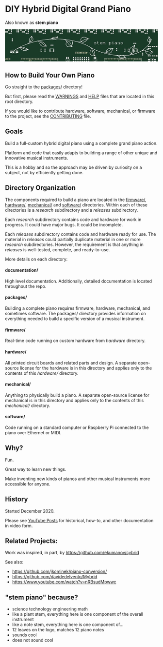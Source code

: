 # DIY Hybrid Digital Grand Piano

Also known as **stem piano**

![alt text](documentation/ips00_stem_piano_small.jpg)

## How to Build Your Own Piano
Go straight to the [packages/](packages/) directory!

But first, please read the [WARNINGS](WARNINGS.md) and [HELP](HELP.md) files that are located in this root directory.

If you would like to contribute hardware, software, mechanical, or firmware to the project, see the [CONTRIBUTING](CONTRIBUTING.md) file.

## Goals

Build a full-custom hybrid digital piano using a complete grand piano action. 

Platform and code that easily adapts to building a range of other unique and innovative musical instruments.

This is a hobby and so the approach may be driven by curiosity on a subject, not by efficiently getting done.

## Directory Organization

The components required to build a piano are located in the [firmware/](firmware/), [hardware/](hardware/), [mechanical/](mechanical/) and [software/](software/) directories. Within each of these directories is a *research* subdirectory and a *releases* subdirectory.

Each *research* subdirectory contains code and hardware for work in progress. It could have major bugs. It could be incomplete.

Each *releases* subdirectory contains code and hardware ready for use. The material in *releases* could partially duplicate material in one or more *research* subdirectories. However, the requirement is that anything in *releases* is well-tested, complete, and ready-to-use.

More details on each directory:

#### documentation/

High level documentation. Additionally, detailed documentation is located throughout the repo.

#### packages/

Building a complete piano requires firmware, hardware, mechanical, and sometimes software. The packages/ directory provides information on everything needed to build a specific version of a musical instrument.

#### firmware/

Real-time code running on custom hardware from *hardware* directory.

#### hardware/

All printed circuit boards and related parts and design. A separate open-source license for the hardware is in this directory and applies only to the contents of this *hardware/* directory.

#### mechanical/

Anything to physically build a piano. A separate open-source license for mechanical is in this directory and applies only to the contents of this *mechanical/* directory.

#### software/

Code running on a standard computer or Raspberry Pi connected to the piano over Ethernet or MIDI.

## Why?

Fun.

Great way to learn new things.

Make inventing new kinds of pianos and other musical instruments more accessible for anyone.

## History

Started December 2020.

Please see [YouTube Posts](documentation/video_documentation.md) for historical, how-to, and other documentation in video form.

## Related Projects:

Work was inspired, in part, by https://github.com/ekumanov/cybrid

See also:

* https://github.com/jkominek/piano-conversion/
* https://github.com/davidedelvento/Mybrid
* https://www.youtube.com/watch?v=nRBsudMpwwc

## "stem piano" because?

* science technology engineering math
* like a plant stem, everything here is one component of the overall instrument
* like a note stem, everything here is one component of...
* 12 leaves on the logo, matches 12 piano notes
* sounds cool
* does not sound cool